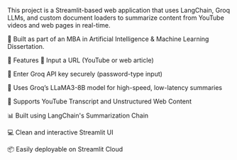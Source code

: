  This project is a Streamlit-based web application that uses LangChain, Groq LLMs, and custom document loaders to summarize content from YouTube videos and web pages in real-time.

🧾 Built as part of an MBA in Artificial Intelligence & Machine Learning Dissertation.

📌 Features
🔗 Input a URL (YouTube or web article)

🔐 Enter Groq API key securely (password-type input)

🤖 Uses Groq’s LLaMA3-8B model for high-speed, low-latency summaries

📄 Supports YouTube Transcript and Unstructured Web Content

📊 Built using LangChain's Summarization Chain

💻 Clean and interactive Streamlit UI

📦 Easily deployable on Streamlit Cloud

